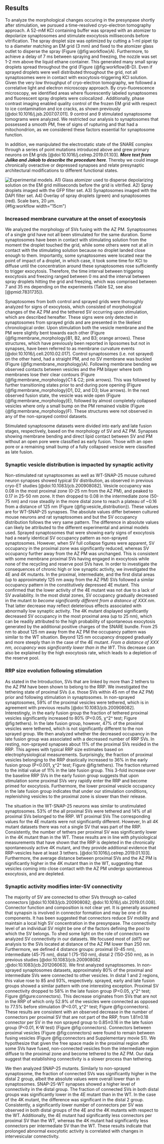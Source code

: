 ## Results
To analyze the morphological changes occuring in the presynpase shortly after stimulation, we pursued a time-resolved cryo-electron tomography approach.
A 52-mM KCl containing buffer was sprayed with an atomizer to depolarize synaptosomes and stimulate exocytosis milliseconds before vitrification.
The spray droplet size was optimized by cutting a 1-ml pipet tip to a diameter matching an EM grid (3 mm) and fixed to the atomizer glass outlet to disperse the spray (Figure {@fig:workflow}A).
Furthermore, to achieve a delay of 7 ms between spraying and freezing, the nozzle was set 1-2 mm above the liquid ethane container.
This generated many small spray droplets spread throughout the grid (Figure {@fig:workflow}B-D).
Even if sprayed droplets were well distributed throughout the grid, not all synaptosomes were in contact with exocytosis-triggering KCl solution.
Given the very low throughput of cryo-electron tomography, we followed a correlative light and electron microscopy approach.
By cryo-fluorescence microscopy, we identified areas where fluorescently labeled synaptosomes and fluorescent spray droplets were colocalized .
Additionally, phase contrast imaging enabled quality control of the frozen EM grid with respect to ice contamination and ice cracks, as shown previously [@doi:10.1016/j.jsb.2007.07.011].
9 control and 9 stimulated synaptosome tomograms were analyzed. We restricted our analysis to synaptosomes that possessed a smooth PM, free of signs of rupturing and that had a mitochondrion, as we considered these factors essential for synaptosome function.

In addition, we manipulated the electrostatic state of the SNARE complex through a series of point mutations introduced above and grew primary neurons on EM grids [@doi:10.1016/j.celrep.2019.01.103].
*__More text from Julika and Jakob to describe the procedure here__*.
Thereby we could image chronically overactive or depressed synapses and relate presynaptic architectural modifications to different functional states. 

![Experimental models. 
A1) Glass atomizer used to disperse depolarizing solution on the EM grid milliseconds before the grid is vitrified.
A2) Spray droplets imaged with the GFP filter set.
A3) Synaptosomes imaged with the DAPI filter set.
A4) Overlay of spray droplets (green) and synaptosomes (red). 
Scale bars, 20 μm.
](images/workflow.svg){#fig:workflow width="15cm")

### Increased membrane curvature at the onset of exocytosis
We analyzed the morphology of SVs fusing with the AZ PM.
Synaptosomes of a single grid have not all been stimulated for the same duration.
Some synaptosomes have been in contact with stimulating solution from the moment the droplet touched the grid, while some others were not at all in contact with the stimulating solution because no droplet landed close enough to them.
Importantly, some synaptosomes were located near the point of impact of a droplet, in which case, it took some time for KCl to diffuse until the concentration around these synaptosomes rose sufficiently to trigger exocytosis.
Therefore, the time interval between triggering exocytosis and freezing ranged between 0 ms and the interval between spray droplets hitting the grid and freezing, which was comprised between 7 and 35 ms depending on the experiments (Table S2, see also [@pmid:7831735]).

Synaptosomes from both control and sprayed grids were thoroughly analyzed for signs of exocytosis, which consisted of  morphological changes of the AZ PM and the tethered SV occurring upon stimulation, which are described hereafter. 
These signs were only detected in synaptosomes from sprayed grids and are presented in the likeliest chronological order. 
Upon stimulation both the vesicle membrane and the PM were slightly bent towards each other (Figure {@fig:membrane_morphology}B1, B2, and B3; orange arrows).
These structures, which have previously been reported in liposomes but not in synapses, have been referred to as membrane curvature events [@doi:10.1016/j.cell.2010.02.017]. 
Control synaptosomes (i.e. not sprayed) on the other hand, had a straight PM, and no SV membrane was buckled (Figure {@fig:membrane_morphology}A).
Following membrane bending we observed contacts between vesicles and the PM bilayer where both membranes lose their clear contours (Figure {@fig:membrane_morphology}C1 & C2; pink arrows). 
This was followed by further transitioning states prior to and during pore opening (Figure {@fig:membrane_morphology}D1, D2, and D3; blue arrows). 
In the next observed fusion state, the vesicle was wide open (Figure {@fig:membrane_morphology}E), followed by almost completely collapsed vesicles where only a small bump on the PM remained visible (Figure {@fig:membrane_morphology}F).
These structures were not observed in any of the non-sprayed control datasets.

Stimulated synaptosome datasets were divided into early and late fusion stages, respectively, based on the morphology of SV and AZ PM. Synapses showing membrane bending and direct lipid contact between SV and PM without an open pore were classified as early fusion. 
Those with an open pore or a remaining small bump of a fully collapsed vesicle were classified as late fusion.

### Synaptic vesicle distribution is impacted by synaptic activity
Non-stimulated rat synaptosomes as well as WT-SNAP-25 mouse cultured neuron synapses showed typical SV distribution, as observed in previous cryo-ET studies [@doi:10.1083/jcb.200908082].
Vesicle occupancy was 0.08 in the most proximal zone (0-25 nm from the AZ PM), and peaked to 0.17 in 25-50 nm zone. It then dropped to 0.08 in the intermediate zone (50-75 nm) and rose steadily in the more distal zone to reach a plateau of ~0.16 from a distance of 125 nm (Figure {@fig:vesicle_distribution}). 
These values are for WT-SNAP-25 synapses.
The absolute values differ between cultured mouse neurons and rat synaptosomes and but the SV occupancy distribution follows the very same pattern. The difference in absolute values can likely be attributed to the different experimental and animal models used.
Sprayed synaptosomes that were showing early signs of exocytosis had a nearly identical SV occupancy pattern as non-sprayed synaptosomes. 
However, when SV full collapse figures were apparent, SV occupancy in the proximal zone was significantly reduced, whereas SV occupancy further away from the AZ PM was unchanged.
This is consistent with some membrane proximal SVs having engaged in exocytosis while none of the recycling and reserve pool SVs have.
In order to investigate the consequences of chronic high or low synaptic activity, we investigated the 4E and 4K mutants.
In the proximal, intermediate, and the first distal areas (up to approximately 125 nm away from the AZ PM) SVs followed a similar occupancy pattern in the constitutively depressed 4E mutant. 
This confirmed that the lower  activity of the 4E mutant was not due to a lack of SV availability. In the most distal zones, SV occupancy gradually decreased in the mutant _to become significantly different from a distance of XXX nm_. 
That latter decrease may reflect deleterious effects associated with abnormally low synaptic activity.
 The 4K mutant displayed significantly decreased SV occupancy in the most proximal area (up to 25 nm), which can be readily attributed to the high probability of spontaneous exocytosis generated by the additional positive charges of the SNARE bundle. 
From 25 nm to about 125 nm away from the AZ PM the occupancy pattern was similar to the WT situation. 
Beyond 125 nm occupancy dropped gradually and more steeply than in the case of the 4E mutant.
_From a distance of XXX nm, occupancy was significantly lower than in the WT_.
This decrease can also be explained by the high exocytosis rate, which leads to a depletion of the reserve pool.

### RRP size evolution following stimulation
As stated in the Introduction, SVs that are linked by more than 2 tethers to the AZ PM have been shown to belong to the RRP. 
We investigated the tethering state of proximal SVs (i.e. those SVs within 45 nm of the AZ PM) prior and following stimulation in synaptosomes.
In non-sprayed synaptosomes, 59% of the proximal vesicles were tethered, which is in agreement with previous results [@doi:10.1083/jcb.200908082]. Interestingly, in the early fusion group the fraction of tethered proximal vesicles significantly increased to 80% (P<0.05, χ^2^ test; Figure @fig:tethers).
In the late fusion group, however, 47% of the proximal vesicles were tethered, which is not significantly different to the non sprayed group.
We then analyzed whether the decreased occupancy in the late fusion group was associated with a decreased number of RRP SVs. 
In resting, non-sprayed synapses about 11% of the proximal SVs resided in the RRP.
This agrees with typical RRP size estimates based on electrophysiological measurements.
Surprisingly, the fraction of proximal vesicles belonging to the RRP drastically increased to 36% in the early fusion group (P<0.001, χ^2^ test; Figure @fig:tethers). 
The fraction returned to the initial value of 11% in the late fusion group. 
This 3-fold increase over the baseline RRP SVs in the early fusion group suggests that upon stimulation some proximal SVs very rapidly enter the RRP and become primed for exocytosis.
Furthermore, the lower proximal vesicle occupancy in the late fusion group indicates that under our stimulation conditions, replenishing vesicles to the proximal zone is slower than their release.

The situation in the WT-SNAP-25 neurons was similar to unstimulated synaptosomes. 
53% of the all proximal SVs were tethered and 14% of all proximal SVs belonged to the RRP. WT proximal SVs 
The corresponding values for the 4E mutants were not significantly different. 
However, In all 4K mutant datasets there was not a single SV that was part of the RRP. 
Consistently, the number of tethers per proximal SV was significantly lower in the 4K mutant than in the WT.
These results are in line with physiological measurements that have shown that the RRP is depleted in the chronically spontaneously active 4K mutant, and they provide additional evidence that RRP-vesicles have at least 3 tethers. [@doi:10.1016/j.celrep.2019.01.103].  
Furthermore, the average distance between proximal SVs and the AZ PM is significantly higher in  the 4K mutant than in the WT, suggesting that vesicles coming into close contact with the AZ PM undergo spontaneous exocytosis, and are depleted.

### Synaptic activity modifies inter-SV connectivity
The majority of SV are connected to other SVs through so-called connectors [@doi:10.1083/jcb.200908082; @doi:10.1016/j.sbi.2019.01.008]. Connector function and composition is not clear yet. 
It is generally assumed that synapsin is involved in connector formation and may be one of its components. 
It has been suggested that connectors reduce SV mobility and maintain a local high SV concentration in the presynpase. 
The connectivity level of an individual SV might be one of the factors defining the pool to which the SV belongs.
To shed some light on the role of connectors we analyzed SV connectivity in our datasets. 
We focused most of _(all?)_ our analysis to the SVs located at distance of the AZ PM lower than 250 nm. 
Furthermore, we defined 4 distance groups: proximal (0-45 nm), intermediate (45-75 nm), distal 1 (75-150 nm), distal 2 (150-250 nm), as in previous studies [@doi:10.1083/jcb.200908082 ;@doi:10.1083/jcb.201206063].
We first analyzed synaptosomes.
In non-sprayed synaptosomes datasets, approximately 80% of the proximal and intermediate SVs were connected to other vesicles.
In distal 1 and 2 regions, this value rose to 85 and 93%, respectively. sprayed, early and late fusion groups showed a similar pattern with one interesting exception.
Proximal SV connectivity dropped to 58% in the late fusion group (P<0.05, χ^2^ test; Figure @figure:connectors).
This decrease originates from SVs that are not in the RRP of which only 52.9% of the vesicles were connected as opposed to 77.5% before stimulation (P<0.01, χ^2^ test; Figure @fig:connectors).
These results are consistent with an observed decrease in the number of connectors per proximal SV that are not part of the RRP, from 1.81±0.18 connector per SV in the non sprayed group to 0.85±0.16 in the late fusion group (P<0.01, K-W test) (Figure @fig:connectors). 
Connectors between proximal vesicles (Figure @fig:connectors) were found to remain between fusing vesicles (Figure @fig:connectors and Supplementary movie S1).
We hypothesize that given the free space made in the proximal region after some SVs have fused, non-connected vesicles from the intermediate region diffuse to the proximal zone and become tethered to the AZ PM. 
Our data suggest that establishing connectivity is a slower process than tethering.

We then analyzed SNAP-25 mutants. Similarly to non-sprayed synaptosome, the fraction of connected SVs was significantly higher in the distal 2 group, albeit the absolute values were overall lower than in synaptosomes. 
SNAP-25-WT synapses showed a higher level of connectivity in the distal group. 
The fraction of connected SVs in both distal groups was significantly lower in the 4E mutant than in the WT.
In the case of the 4K mutant, the difference was significant in the distal 2 group. 
Consistently, a significantly lower number of connectors per SV was observed in both distal groups of the 4E and the 4K mutants with respect to the WT.
Additionally, the 4E mutant had significantly less connectors per proximal SV than the WT, whereas the 4K mutant had significantly less connectors per intermediate SV than the WT.
These results indicate that prolonged abnormal exocytotic activity is correlated with changes in intervesicular connectivity.
